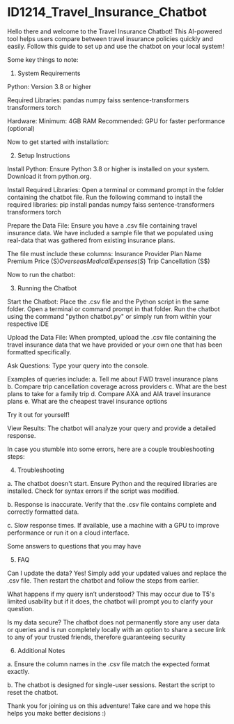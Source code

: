 # ID1214_Travel_Insurance_Chatbot

Hello there and welcome to the Travel Insurance Chatbot! This AI-powered tool helps users compare between travel insurance policies quickly and easily. Follow this guide to set up and use the chatbot on your local system!

Some key things to note:

1. System Requirements

Python: Version 3.8 or higher

Required Libraries:
pandas
numpy
faiss
sentence-transformers
transformers
torch

Hardware:
Minimum: 4GB RAM
Recommended: GPU for faster performance (optional)

Now to get started with installation:

2. Setup Instructions

Install Python:
Ensure Python 3.8 or higher is installed on your system. Download it from python.org.

Install Required Libraries:
Open a terminal or command prompt in the folder containing the chatbot file.
Run the following command to install the required libraries:
pip install pandas numpy faiss sentence-transformers transformers torch

Prepare the Data File:
Ensure you have a .csv file containing travel insurance data. We have included a sample file that we populated using real-data
that was gathered from existing insurance plans.

The file must include these columns:
Insurance Provider
Plan Name
Premium Price (S$)
Overseas Medical Expenses (S$)
Trip Cancellation (S$)

Now to run the chatbot:

3. Running the Chatbot

Start the Chatbot:
Place the .csv file and the Python script in the same folder.
Open a terminal or command prompt in that folder.
Run the chatbot using the command "python chatbot.py" or simply run from within your respective IDE

Upload the Data File:
When prompted, upload the .csv file containing the travel insurance data that we have provided or your own one that has been formatted
specifically.

Ask Questions:
Type your query into the console. 

Examples of queries include:
a. Tell me about FWD travel insurance plans  
b. Compare trip cancellation coverage across providers
c. What are the best plans to take for a family trip 
d. Compare AXA and AIA travel insurance plans
e. What are the cheapest travel insurance options

Try it out for yourself!

View Results:
The chatbot will analyze your query and provide a detailed response.

In case you stumble into some errors, here are a couple troubleshooting steps:

4. Troubleshooting

a. The chatbot doesn't start.
Ensure Python and the required libraries are installed.
Check for syntax errors if the script was modified.

b. Response is inaccurate.
Verify that the .csv file contains complete and correctly formatted data.

c. Slow response times.
If available, use a machine with a GPU to improve performance or run it on a cloud interface.

Some answers to questions that you may have

5. FAQ

Can I update the data?
Yes! Simply add your updated values and replace the .csv file. Then restart the chatbot and follow the steps from earlier.

What happens if my query isn’t understood?
This may occur due to T5's limited usability but if it does, the chatbot will prompt you to clarify your question.

Is my data secure?
The chatbot does not permanently store any user data or queries and is run completely locally with an option to share a secure link
to any of your trusted friends, therefore guaranteeing security

6. Additional Notes

a. Ensure the column names in the .csv file match the expected format exactly.

b. The chatbot is designed for single-user sessions. Restart the script to reset the chatbot.


Thank you for joining us on this adventure! Take care and we hope this helps you make better decisions :)
